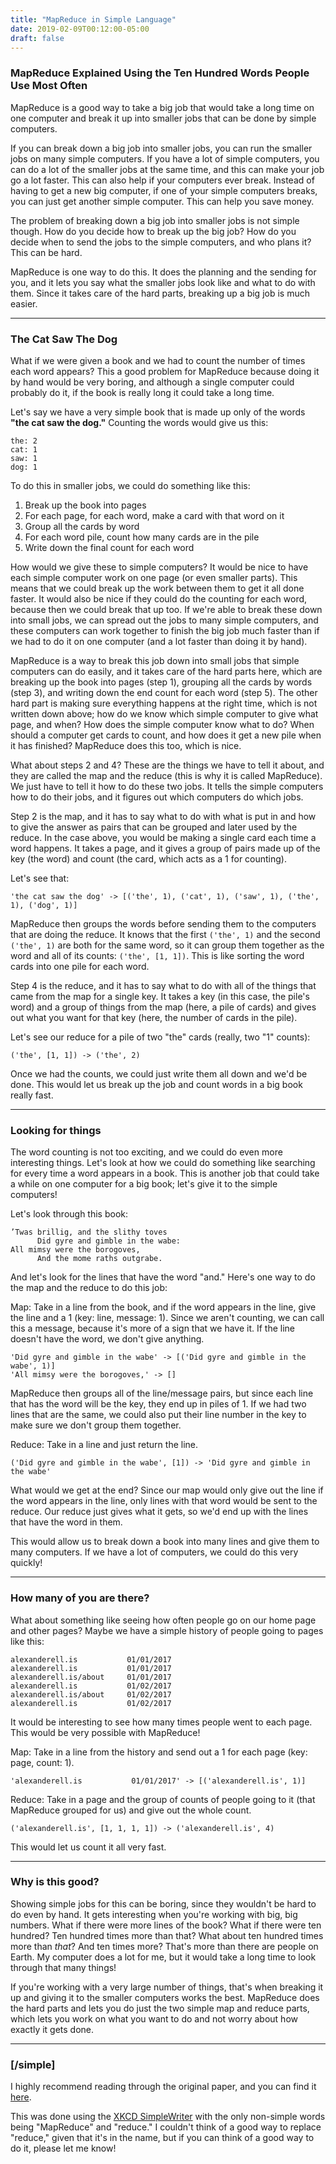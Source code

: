 ```yaml
---
title: "MapReduce in Simple Language"
date: 2019-02-09T00:12:00-05:00
draft: false
---
```


### MapReduce Explained Using the Ten Hundred Words People Use Most Often

MapReduce is a good way to take a big job that would take a long time on one computer and break it up into smaller jobs that can be done by simple computers.

If you can break down a big job into smaller jobs, you can run the smaller jobs on many simple computers.  If you have a lot of simple computers, you can do a lot of the smaller jobs at the same time, and this can make your job go a lot faster.  This can also help if your computers ever break.  Instead of having to get a new big computer, if one of your simple computers breaks, you can just get another simple computer.  This can help you save money.

The problem of breaking down a big job into smaller jobs is not simple though.  How do you decide how to break up the big job?  How do you decide when to send the jobs to the simple computers, and who plans it?  This can be hard.

MapReduce is one way to do this.  It does the planning and the sending for you, and it lets you say what the smaller jobs look like and what to do with them.  Since it takes care of the hard parts, breaking up a big job is much easier.

***

### The Cat Saw The Dog

What if we were given a book and we had to count the number of times each word appears?  This a good problem for MapReduce because doing it by hand would be very boring, and although a single computer could probably do it, if the book is really long it could take a long time.

Let's say we have a very simple book that is made up only of the words **"the cat saw the dog."**  Counting the words would give us this:

```
the: 2
cat: 1
saw: 1
dog: 1
```

To do this in smaller jobs, we could do something like this:

1. Break up the book into pages
2. For each page, for each word, make a card with that word on it
3. Group all the cards by word
4. For each word pile, count how many cards are in the pile
5. Write down the final count for each word

How would we give these to simple computers?  It would be nice to have each simple computer work on one page (or even smaller parts).  This means that we could break up the work between them to get it all done faster.  It would also be nice if they could do the counting for each word, because then we could break that up too.  If we're able to break these down into small jobs, we can spread out the jobs to many simple computers, and these computers can work together to finish the big job much faster than if we had to do it on one computer (and a lot faster than doing it by hand).

MapReduce is a way to break this job down into small jobs that simple computers can do easily, and it takes care of the hard parts here, which are breaking up the book into pages (step 1), grouping all the cards by words (step 3), and writing down the end count for each word (step 5).  The other hard part is making sure everything happens at the right time, which is not written down above; how do we know which simple computer to give what page, and when? How does the simple computer know what to do?  When should a computer get cards to count, and how does it get a new pile when it has finished?  MapReduce does this too, which is nice.

What about steps 2 and 4?  These are the things we have to tell it about, and they are called the map and the reduce (this is why it is called MapReduce).  We just have to tell it how to do these two jobs.  It tells the simple computers how to do their jobs, and it figures out which computers do which jobs.

Step 2 is the map, and it has to say what to do with what is put in and how to give the answer as pairs that can be grouped and later used by the reduce.  In the case above, you would be making a single card each time a word happens.  It takes a page, and it gives a group of pairs made up of the key (the word) and count (the card, which acts as a 1 for counting).

Let's see that:
```
'the cat saw the dog' -> [('the', 1), ('cat', 1), ('saw', 1), ('the', 1), ('dog', 1)]
```

MapReduce then groups the words before sending them to the computers that are doing the reduce.  It knows that the first `('the', 1)` and the second `('the', 1)` are both for the same word, so it can group them together as the word and all of its counts: `('the', [1, 1])`. This is like sorting the word cards into one pile for each word.

Step 4 is the reduce, and it has to say what to do with all of the things that came from the map for a single key.  It takes a key (in this case, the pile's word) and a group of things from the map (here, a pile of cards) and gives out what you want for that key (here, the number of cards in the pile).

Let's see our reduce for a pile of two "the" cards (really, two "1" counts):
```
('the', [1, 1]) -> ('the', 2)
```

Once we had the counts, we could just write them all down and we'd be done.  This would let us break up the job and count words in a big book really fast.

***

### Looking for things

The word counting is not too exciting, and we could do even more interesting things.  Let's look at how we could do something like searching for every time a word appears in a book.  This is another job that could take a while on one computer for a big book; let's give it to the simple computers!

Let's look through this book:

```
’Twas brillig, and the slithy toves
      Did gyre and gimble in the wabe:
All mimsy were the borogoves,
      And the mome raths outgrabe.
```

And let's look for the lines that have the word "and."  Here's one way to do the map and the reduce to do this job:

Map: Take in a line from the book, and if the word appears in the line, give the line and a 1 (key: line, message: 1). Since we aren't counting, we can call this a message, because it's more of a sign that we have it.  If the line doesn't have the word, we don't give anything.

```
'Did gyre and gimble in the wabe' -> [('Did gyre and gimble in the wabe', 1)]
'All mimsy were the borogoves,' -> []
```

MapReduce then groups all of the line/message pairs, but since each line that has the word will be the key, they end up in piles of 1.  If we had two lines that are the same, we could also put their line number in the key to make sure we don't group them together.

Reduce: Take in a line and just return the line.

```
('Did gyre and gimble in the wabe', [1]) -> 'Did gyre and gimble in the wabe'
```

What would we get at the end?  Since our map would only give out the line if the word appears in the line, only lines with that word would be sent to the reduce.  Our reduce just gives what it gets, so we'd end up with the lines that have the word in them.

This would allow us to break down a book into many lines and give them to many computers.  If we have a lot of computers, we could do this very quickly!

***

### How many of you are there?

What about something like seeing how often people go on our home page and other pages?  Maybe we have a simple history of people going to pages like this:

```
alexanderell.is           01/01/2017
alexanderell.is           01/01/2017
alexanderell.is/about     01/01/2017
alexanderell.is           01/02/2017
alexanderell.is/about     01/02/2017
alexanderell.is           01/02/2017
```

It would be interesting to see how many times people went to each page.  This would be very possible with MapReduce!

Map: Take in a line from the history and send out a 1 for each page (key: page, count: 1).

```
'alexanderell.is           01/01/2017' -> [('alexanderell.is', 1)]
```

Reduce: Take in a page and the group of counts of people going to it (that MapReduce grouped for us) and give out the whole count.

```
('alexanderell.is', [1, 1, 1, 1]) -> ('alexanderell.is', 4)
```

This would let us count it all very fast.

***

### Why is this good?

Showing simple jobs for this can be boring, since they wouldn't be hard to do even by hand.  It gets interesting when you're working with big, big numbers.  What if there were more lines of the book?  What if there were ten hundred?  Ten hundred times more than that?  What about ten hundred times more than *that*? And ten times more?  That's more than there are people on Earth.  My computer does a lot for me, but it would take a long time to look through that many things!

If you're working with a very large number of things, that's when breaking it up and giving it to the smaller computers works the best.  MapReduce does the hard parts and lets you do just the two simple map and reduce parts, which lets you work on what you want to do and not worry about how exactly it gets done.

***

### [/simple]

I highly recommend reading through the original paper, and you can find it [here](https://research.google.com/archive/mapreduce-osdi04.pdf).

This was done using the [XKCD SimpleWriter](https://xkcd.com/simplewriter/) with the only non-simple words being "MapReduce" and "reduce." I couldn't think of a good way to replace "reduce," given that it's in the name, but if you can think of a good way to do it, please let me know!

